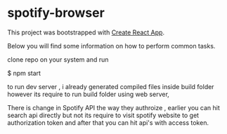 # spotify-browser

This project was bootstrapped with [Create React App](https://github.com/facebookincubator/create-react-app).

Below you will find some information on how to perform common tasks.<br>

clone repo on your system and run

  $ npm start

to run dev server  , i already generated compiled files inside build folder however its require to run build folder using web server,

There is change in Spotify API the way they authroize , earlier you can hit search api directly but not its require to visit spotify website to get authorization token and after that you can hit api's with access token.
